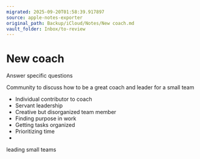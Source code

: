 ```yaml
---
migrated: 2025-09-20T01:58:39.917897
source: apple-notes-exporter
original_path: Backup/iCloud/Notes/New coach.md
vault_folder: Inbox/to-review
---
```

# New coach 

Answer specific questions 

Community to discuss how to be a great coach and leader for a small team 

-  Individual contributor to coach
- Servant leadership 
- Creative but disorganized team member
- Finding purpose in work
- Getting tasks organized 
- Prioritizing time
- 

leading small teams
